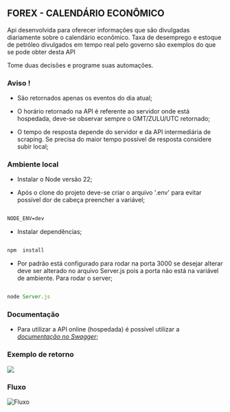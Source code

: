 ## FOREX - CALENDÁRIO ECONÔMICO

  
Api desenvolvida para oferecer informações que são divulgadas diariamente sobre o calendário econômico. Taxa de desemprego e estoque de petróleo divulgados em tempo real pelo governo são exemplos do que se pode obter desta API

Tome duas decisões e programe suas automações.

  

  

### Aviso !

- São retornados apenas os eventos do dia atual;

- O horário retornado na API é referente ao servidor onde está hospedada, deve-se observar sempre o GMT/ZULU/UTC retornado;

- O tempo de resposta depende do servidor e da API intermediária de scraping. Se precisa do maior tempo possível de resposta considere subir local;

  

### Ambiente local

  

- Instalar o Node versão 22;

- Após o clone do projeto deve-se criar o arquivo '.env' para evitar possível dor de cabeça preencher a variável;

```markdown

NODE_ENV=dev

```

- Instalar dependências;

```javascript

npm  install

```

- Por padrão está configurado para rodar na porta 3000 se desejar alterar deve ser alterado no arquivo Server.js pois a porta não está na variável de ambiente. Para rodar o server;

```javascript

node Server.js

```

### Documentação

- Para utilizar a API online (hospedada) é possível utilizar a *[documentação no Swagger](https://economicalendar.site/api-docs/)*;


### Exemplo de retorno
![](https://res.cloudinary.com/dszqs88zv/image/upload/fl_preserve_transparency/v1732386127/bodyreturn_lwxt4l.jpg?_s=public-apps)

  

### Fluxo

![Fluxo](https://res.cloudinary.com/dszqs88zv/image/upload/fl_preserve_transparency/v1732386243/Fluxo_bcpji7.jpg?_s=public-apps)